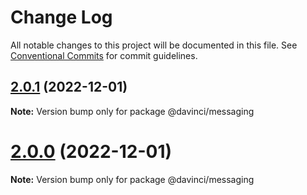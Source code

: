 # Change Log

All notable changes to this project will be documented in this file.
See [Conventional Commits](https://conventionalcommits.org) for commit guidelines.

## [2.0.1](https://github.com/HPInc/davinci/compare/@davinci/messaging@2.0.0-next.13...@davinci/messaging@2.0.1) (2022-12-01)

**Note:** Version bump only for package @davinci/messaging





# [2.0.0](https://github.com/HPInc/davinci/compare/@davinci/messaging@2.0.0-next.13...@davinci/messaging@2.0.0) (2022-12-01)

**Note:** Version bump only for package @davinci/messaging
